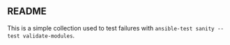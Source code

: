 README
------

This is a simple collection used to test failures with ``ansible-test sanity --test validate-modules``.
